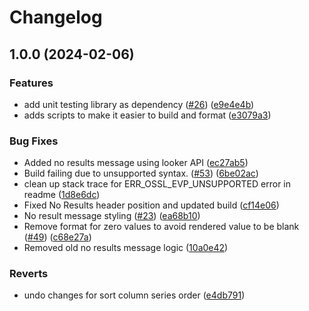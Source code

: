 # Changelog

## 1.0.0 (2024-02-06)


### Features

* add unit testing library as dependency ([#26](https://github.com/looker-open-source/viz-report-table-marketplace-open-source/issues/26)) ([e9e4e4b](https://github.com/looker-open-source/viz-report-table-marketplace-open-source/commit/e9e4e4bf74505e591cfec57177e6bbfa4bd1fd43))
* adds scripts to make it easier to build and format ([e3079a3](https://github.com/looker-open-source/viz-report-table-marketplace-open-source/commit/e3079a3b323eecb332c68d99e60b6e3436d5119c))


### Bug Fixes

* Added no results message using looker API ([ec27ab5](https://github.com/looker-open-source/viz-report-table-marketplace-open-source/commit/ec27ab5186489cbfcaad5f29d85dc7a4ddd5309e))
* Build failing due to unsupported syntax. ([#53](https://github.com/looker-open-source/viz-report-table-marketplace-open-source/issues/53)) ([6be02ac](https://github.com/looker-open-source/viz-report-table-marketplace-open-source/commit/6be02ac3bd582846a04ce59af04368d71028e3a7))
* clean up stack trace for ERR_OSSL_EVP_UNSUPPORTED error in readme ([1d8e6dc](https://github.com/looker-open-source/viz-report-table-marketplace-open-source/commit/1d8e6dce02bdbf429c981618c766668d9e187c5c))
* Fixed No Results header position and updated build ([cf14e06](https://github.com/looker-open-source/viz-report-table-marketplace-open-source/commit/cf14e065f15a1b482dca0c5e0a1671d856be7487))
* No result message styling ([#23](https://github.com/looker-open-source/viz-report-table-marketplace-open-source/issues/23)) ([ea68b10](https://github.com/looker-open-source/viz-report-table-marketplace-open-source/commit/ea68b10e3524d10e3f8bc0d7c12552c5631c747c))
* Remove format for zero values to avoid rendered value to be blank ([#49](https://github.com/looker-open-source/viz-report-table-marketplace-open-source/issues/49)) ([c68e27a](https://github.com/looker-open-source/viz-report-table-marketplace-open-source/commit/c68e27a4717f81578dc6a5634ef98ddd1e5bddea))
* Removed old no results message logic ([10a0e42](https://github.com/looker-open-source/viz-report-table-marketplace-open-source/commit/10a0e429cc641cf9704f2f7ac92b23cb14c55188))


### Reverts

* undo changes for sort column series order ([e4db791](https://github.com/looker-open-source/viz-report-table-marketplace-open-source/commit/e4db79162ec6a7b50f25c8ed7e26b04eac80cc20))
